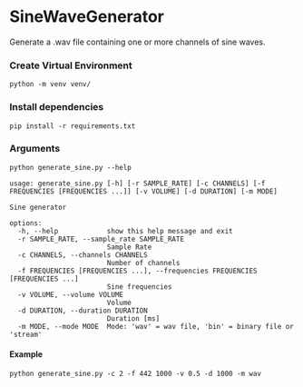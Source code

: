 # SineWaveGenerator

Generate a .wav file containing one or more channels of sine waves.

### Create Virtual Environment
```
python -m venv venv/
```

### Install dependencies
```
pip install -r requirements.txt
```

### Arguments

```
python generate_sine.py --help
```
```
usage: generate_sine.py [-h] [-r SAMPLE_RATE] [-c CHANNELS] [-f FREQUENCIES [FREQUENCIES ...]] [-v VOLUME] [-d DURATION] [-m MODE]

Sine generator

options:
  -h, --help            show this help message and exit
  -r SAMPLE_RATE, --sample_rate SAMPLE_RATE
                        Sample Rate
  -c CHANNELS, --channels CHANNELS
                        Number of channels
  -f FREQUENCIES [FREQUENCIES ...], --frequencies FREQUENCIES [FREQUENCIES ...]
                        Sine frequencies
  -v VOLUME, --volume VOLUME
                        Volume
  -d DURATION, --duration DURATION
                        Duration [ms]
  -m MODE, --mode MODE  Mode: 'wav' = wav file, 'bin' = binary file or 'stream'
```

#### Example
```
python generate_sine.py -c 2 -f 442 1000 -v 0.5 -d 1000 -m wav
```
